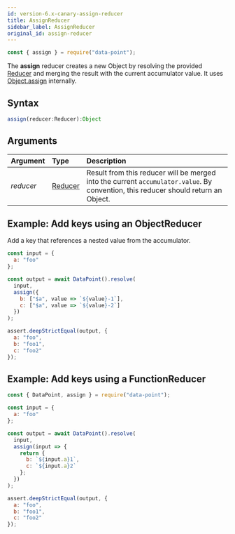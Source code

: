 ```yaml
---
id: version-6.x-canary-assign-reducer
title: AssignReducer
sidebar_label: AssignReducer
original_id: assign-reducer
---
```


```js
const { assign } = require("data-point");
```

The **assign** reducer creates a new Object by resolving the provided [Reducer](../reducer-types) and merging the result with the current accumulator value. It uses [Object.assign](https://developer.mozilla.org/en-US/docs/Web/JavaScript/Reference/Global_Objects/Object/assign) internally.

## Syntax

```js
assign(reducer:Reducer):Object
```

## Arguments

| Argument  | Type                        | Description                                                                                                                        |
| :-------- | :-------------------------- | :--------------------------------------------------------------------------------------------------------------------------------- |
| _reducer_ | [Reducer](../reducer-types) | Result from this reducer will be merged into the current `accumulator.value`. By convention, this reducer should return an Object. |

## Example: Add keys using an ObjectReducer

Add a key that references a nested value from the accumulator.

```js
const input = {
  a: "foo"
};

const output = await DataPoint().resolve(
  input,
  assign({
    b: ["$a", value => `${value}-1`],
    c: ["$a", value => `${value}-2`]
  })
);

assert.deepStrictEqual(output, {
  a: "foo",
  b: "foo1",
  c: "foo2"
});
```

## Example: Add keys using a FunctionReducer

```js
const { DataPoint, assign } = require("data-point");

const input = {
  a: "foo"
};

const output = await DataPoint().resolve(
  input,
  assign(input => {
    return {
      b: `${input.a}1`,
      c: `${input.a}2`
    };
  })
);

assert.deepStrictEqual(output, {
  a: "foo",
  b: "foo1",
  c: "foo2"
});
```
